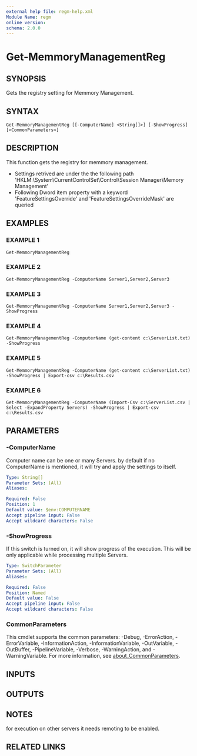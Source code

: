 ```yaml
---
external help file: regm-help.xml
Module Name: regm
online version:
schema: 2.0.0
---
```


# Get-MemmoryManagementReg

## SYNOPSIS
Gets the registry setting for Memmory Management.

## SYNTAX

```
Get-MemmoryManagementReg [[-ComputerName] <String[]>] [-ShowProgress] [<CommonParameters>]
```

## DESCRIPTION
This function gets the registry for memmory management.
- Settings retrived are under the the following path 'HKLM:\System\CurrentControlSet\Control\Session Manager\Memory Management'
- Following Dword item property with a keyword 'FeatureSettingsOverride' and 'FeatureSettingsOverrideMask' are queried

## EXAMPLES

### EXAMPLE 1
```
Get-MemmoryManagementReg
```

### EXAMPLE 2
```
Get-MemmoryManagementReg -ComputerName Server1,Server2,Server3
```

### EXAMPLE 3
```
Get-MemmoryManagementReg -ComputerName Server1,Server2,Server3 -ShowProgress
```

### EXAMPLE 4
```
Get-MemmoryManagementReg -ComputerName (get-content c:\ServerList.txt) -ShowProgress
```

### EXAMPLE 5
```
Get-MemmoryManagementReg -ComputerName (get-content c:\ServerList.txt) -ShowProgress | Export-csv c:\Results.csv
```

### EXAMPLE 6
```
Get-MemmoryManagementReg -ComputerName (Import-Csv c:\ServerList.csv | Select -ExpandProperty Servers) -ShowProgress | Export-csv c:\Results.csv
```

## PARAMETERS

### -ComputerName
Computer name can be one or many Servers.
by default if no ComputerName is mentioned, it will try and apply the settings to itself.

```yaml
Type: String[]
Parameter Sets: (All)
Aliases:

Required: False
Position: 1
Default value: $env:COMPUTERNAME
Accept pipeline input: False
Accept wildcard characters: False
```

### -ShowProgress
If this switch is turned on, it will show progress of the execution.
This will be only applicable while processing multiple Servers.

```yaml
Type: SwitchParameter
Parameter Sets: (All)
Aliases:

Required: False
Position: Named
Default value: False
Accept pipeline input: False
Accept wildcard characters: False
```

### CommonParameters
This cmdlet supports the common parameters: -Debug, -ErrorAction, -ErrorVariable, -InformationAction, -InformationVariable, -OutVariable, -OutBuffer, -PipelineVariable, -Verbose, -WarningAction, and -WarningVariable. For more information, see [about_CommonParameters](http://go.microsoft.com/fwlink/?LinkID=113216).

## INPUTS

## OUTPUTS

## NOTES
for execution on other servers it needs remoting to be enabled.

## RELATED LINKS
